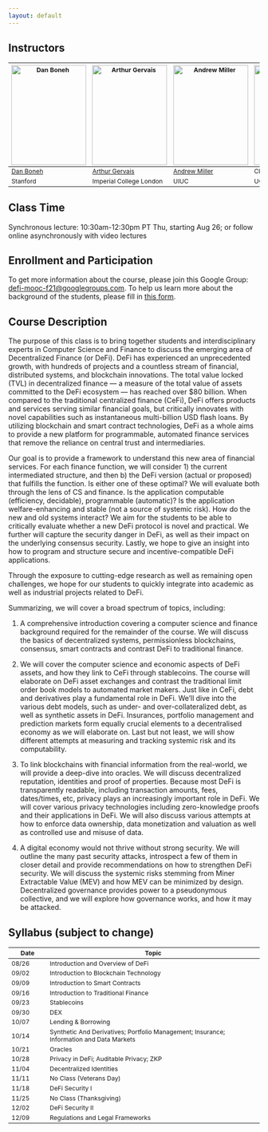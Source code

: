 ```yaml
---
layout: default
---
```


<!-- # Decentralized Finance -->

## Instructors

<table style="table-layout: fixed; font-size: 88%;">
  <thead>
    <tr>
      <th style="width: 20%;"><img style="object-fit:cover" width=150 height=200 src="https://conferences.law.stanford.edu/cyberday/wp-content/uploads/sites/10/2016/10/Bonah_Dan_cropped.jpg" alt="Dan Boneh"></th>
      <th style="width: 20%;"><img style="object-fit:cover" width=150 height=200 src="https://arthurgervais.com/images/Arthur_bio_photo.jpg" alt="Arthur Gervais"></th>
      <th style="width: 20%;"><img style="object-fit:cover" width=150 height=200 src="https://ws.engr.illinois.edu/directory/viewphoto.aspx?id=66044&s=300&type=portrait" alt="Andrew Miller"></th>
      <th style="width: 20%;"><img style="object-fit:cover" width=150 height=200 src="https://vcresearch.berkeley.edu/sites/default/files/styles/faculty_photo_full/public/2018-01/christine_parlour.jpg?itok=MubDXnwu" alt="Christine Parlour"></th>
      <th style="width: 20%;"><img style="object-fit:cover" width=150 height=200 src="https://people.eecs.berkeley.edu/~dawnsong/dawn-berkeley.jpg" alt="Dawn Song"></th>
    </tr>
  </thead>
  <tbody>
    <tr>
      <td><a href="https://crypto.stanford.edu/~dabo/">Dan Boneh</a></td>
      <td><a href="https://arthurgervais.com/">Arthur Gervais</a></td>
      <td><a href="http://soc1024.ece.illinois.edu/">Andrew Miller</a></td>
      <td>Christine Parlour</td>
      <td><a href="https://people.eecs.berkeley.edu/~dawnsong/">Dawn Song</a></td>
    </tr>
    <tr>
      <td>Stanford</td>
      <td>Imperial College London</td>
      <td>UIUC</td>
      <td>UC Berkeley</td>
      <td>UC Berkeley</td>
    </tr>
  </tbody>
</table>


## Class Time
Synchronous lecture: 10:30am-12:30pm PT Thu, starting Aug 26; or follow online asynchronously with video lectures

## Enrollment and Participation
To get more information about the course, please join this Google Group: [defi-mooc-f21@googlegroups.com](https://groups.google.com/g/defi-mooc-f21). To help us learn more about the background of the students, please fill in [this form](https://docs.google.com/forms/d/e/1FAIpQLSc_2wP7x2PwS5fngY-USSYJWRNMIxAPVP9okTW6GFfCxRbCTA/viewform).

## Course Description

The purpose of this class is to bring together students and interdisciplinary experts in Computer Science and Finance to discuss the emerging area of Decentralized Finance (or DeFi). DeFi has experienced an unprecedented growth, with hundreds of projects and a countless stream of financial, distributed systems, and blockchain innovations. The total value locked (TVL) in decentralized finance — a measure of the total value of assets committed to the DeFi ecosystem — has reached over $80 billion. When compared to the traditional centralized finance (CeFi), DeFi offers products and services serving similar financial goals, but critically innovates with novel capabilities such as instantaneous multi-billion USD flash loans. By utilizing blockchain and smart contract technologies, DeFi as a whole aims to provide a new platform for programmable, automated finance services that remove the reliance on central trust and intermediaries.
 
Our goal is to provide a framework to understand this new area of financial services. For each finance function, we will consider 1) the current intermediated structure, and then b) the DeFi version (actual or proposed) that fulfills the function. Is either one of these optimal? We will evaluate both through the lens of CS and finance. Is the application computable (efficiency, decidable), programmable (automatic)? Is the application welfare-enhancing and stable (not a source of systemic risk). How do the new and old systems interact? We aim for the students to be able to critically evaluate whether a new DeFi protocol is novel and practical. We further will capture the security danger in DeFi, as well as their impact on the underlying consensus security. Lastly, we hope to give an insight into how to program and structure secure and incentive-compatible DeFi applications.
 
Through the exposure to cutting-edge research as well as remaining open challenges, we hope for our students to quickly integrate into academic as well as industrial projects related to DeFi.
 
Summarizing, we will cover a broad spectrum of topics, including:

1. A comprehensive introduction covering a computer science and finance background required for the remainder of the course. We will discuss the basics of decentralized systems, permissionless blockchains, consensus, smart contracts and contrast DeFi to traditional finance.

2. We will cover the computer science and economic aspects of DeFi assets, and how they link to CeFi through stablecoins. The course will elaborate on DeFi asset exchanges and contrast the traditional limit order book models to automated market makers. Just like in CeFi, debt and derivatives play a fundamental role in DeFi. We’ll dive into the various debt models, such as under- and over-collateralized debt, as well as synthetic assets in DeFi. Insurances, portfolio management and prediction markets form equally crucial elements to a decentralised economy as we will elaborate on. Last but not least, we will show different attempts at measuring and tracking systemic risk and its computability.

3. To link blockchains with financial information from the real-world, we will provide a deep-dive into oracles. We will discuss decentralized reputation, identities and proof of properties. Because most DeFi is transparently readable, including transaction amounts, fees, dates/times, etc, privacy plays an increasingly important role in DeFi. We will cover various privacy technologies including zero-knowledge proofs and their applications in DeFi. We will also discuss various attempts at how to enforce data ownership, data monetization and valuation as well as controlled use and misuse of data.

4. A digital economy would not thrive without strong security. We will outline the many past security attacks, introspect a few of them in closer detail and provide recommendations on how to strengthen DeFi security. We will discuss the systemic risks stemming from Miner Extractable Value (MEV) and how MEV can be minimized by design. Decentralized governance provides power to a pseudonymous collective, and we will explore how governance works, and how it may be attacked.

## Syllabus (subject to change)

<table style="table-layout: fixed; font-size: 88%;">
  <thead>
      <th style="width: 5%;">Date</th>
      <th style="width: 40%;"> Topic </th>
  </thead>
  <tbody>
    <tr>
      <td> 08/26 </td>
      <td> Introduction and Overview of DeFi </td>
    </tr>
    <tr>
      <td> 09/02 </td>
      <td> Introduction to Blockchain Technology </td>
    </tr>
    <tr>
      <td> 09/09 </td>
      <td> Introduction to Smart Contracts </td>
    </tr>
    <tr>
      <td> 09/16 </td>
      <td> Introduction to Traditional Finance </td>
    </tr>
    <tr>
      <td> 09/23 </td>
      <td> Stablecoins </td>
    </tr>
    <tr>
      <td> 09/30 </td>
      <td> DEX </td>
    </tr>
    <tr>
      <td> 10/07 </td>
      <td> Lending & Borrowing </td>
    </tr>
    <tr>
      <td> 10/14 </td>
      <td> Synthetic And Derivatives; Portfolio Management; Insurance; Information and Data Markets </td>
    </tr>
    <tr>
      <td> 10/21 </td>
      <td> Oracles </td>
    </tr>
    <tr> 
      <td> 10/28 </td>
      <td> Privacy in DeFi; Auditable Privacy; ZKP </td>
    </tr>
    <tr>
      <td> 11/04 </td>
      <td> Decentralized Identities </td>
    </tr>
    <tr>
      <td> 11/11 </td>
      <td> No Class (Veterans Day) </td>
    </tr>
    <tr>
      <td> 11/18 </td>
      <td> DeFi Security I </td>
    </tr>
    <tr>
      <td> 11/25 </td>
      <td> No Class (Thanksgiving) </td>
    </tr>
    <tr>
      <td> 12/02 </td>
      <td> DeFi Security II </td>
    </tr>
    <tr>
      <td> 12/09 </td>
      <td> Regulations and Legal Frameworks </td>
    </tr>

  </tbody>
</table>

